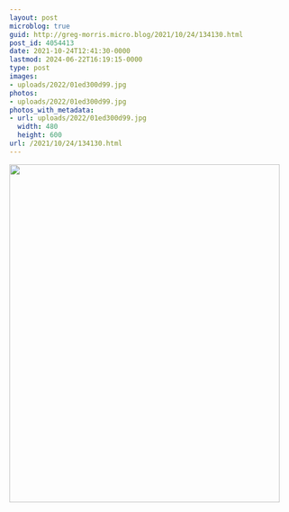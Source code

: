 ```yaml
---
layout: post
microblog: true
guid: http://greg-morris.micro.blog/2021/10/24/134130.html
post_id: 4054413
date: 2021-10-24T12:41:30-0000
lastmod: 2024-06-22T16:19:15-0000
type: post
images:
- uploads/2022/01ed300d99.jpg
photos:
- uploads/2022/01ed300d99.jpg
photos_with_metadata:
- url: uploads/2022/01ed300d99.jpg
  width: 480
  height: 600
url: /2021/10/24/134130.html
---
```



<img src="uploads/2022/01ed300d99.jpg" width="480" height="600" alt="">
